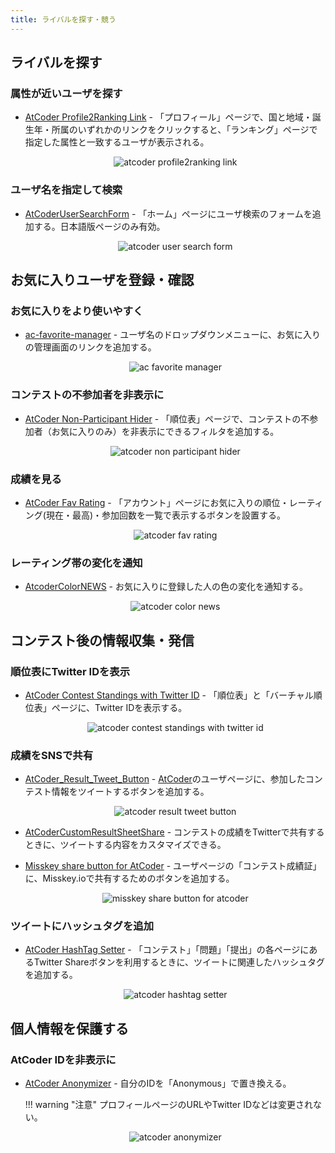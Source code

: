 ```yaml
---
title: ライバルを探す・競う
---
```


## ライバルを探す

### 属性が近いユーザを探す

- [AtCoder Profile2Ranking Link](https://greasyfork.org/en/scripts/426219-atcoder-profile2ranking-link) - 「プロフィール」ページで、国と地域・誕生年・所属のいずれかのリンクをクリックすると、「ランキング」ページで指定した属性と一致するユーザが表示される。

    <div align="center">
      <img loading = "lazy" src="../../images/userscript/atcoder_profile2ranking_link.png" alt="atcoder profile2ranking link">
    </div>

### ユーザ名を指定して検索

- [AtCoderUserSearchForm](https://greasyfork.org/ja/scripts/382092-atcoderusersearchform) - 「ホーム」ページにユーザ検索のフォームを追加する。日本語版ページのみ有効。

    <div align="center">
      <img loading = "lazy" src="../../images/userscript/atcoder_user_search_form.png" alt="atcoder user search form">
    </div>

## お気に入りユーザを登録・確認

### お気に入りをより使いやすく

- [ac-favorite-manager](https://greasyfork.org/ja/scripts/387728-ac-favorite-manager) - ユーザ名のドロップダウンメニューに、お気に入りの管理画面のリンクを追加する。

    <div align="center">
      <img loading = "lazy" src="../../images/userscript/ac_favorite_manager.png" alt="ac favorite manager">
    </div>

### コンテストの不参加者を非表示に

- [AtCoder Non-Participant Hider](https://greasyfork.org/ja/scripts/470676-atcoder-non-participant-hider) - 「順位表」ページで、コンテストの不参加者（お気に入りのみ）を非表示にできるフィルタを追加する。

    <div align="center">
      <img loading = "lazy" src="../../images/userscript/atcoder_non_participant_hider.png" alt="atcoder non participant hider">
    </div>

### 成績を見る

- [AtCoder Fav Rating](https://greasyfork.org/ja/scripts/406745-atcoder-fav-rating) - 「アカウント」ページにお気に入りの順位・レーティング(現在・最高)・参加回数を一覧で表示するボタンを設置する。

    <div align="center">
      <img loading = "lazy" src="../../images/userscript/atcoder_fav_rating.png" alt="atcoder fav rating">
    </div>

### レーティング帯の変化を通知

- [AtcoderColorNEWS](https://greasyfork.org/ja/scripts/387896-atcodercolornews) - お気に入りに登録した人の色の変化を通知する。

    <div align="center">
      <img loading = "lazy" src="../../images/userscript/atcoder_color_news.png" alt="atcoder color news">
    </div>

## コンテスト後の情報収集・発信

### 順位表にTwitter IDを表示

- [AtCoder Contest Standings with Twitter ID](https://greasyfork.org/ja/scripts/446375-atcoder-contest-standings-with-twitter-id) - 「順位表」と「バーチャル順位表」ページに、Twitter IDを表示する。

  <div align="center">
    <img loading = "lazy" src="../../images/userscript/atcoder_contest_standings_with_twitter_id.png" alt="atcoder contest standings with twitter id">
  </div>

### 成績をSNSで共有

- [AtCoder_Result_Tweet_Button](https://greasyfork.org/ja/scripts/370227-atcoder-result-tweet-button) - [AtCoder](https://atcoder.jp/)のユーザページに、参加したコンテスト情報をツイートするボタンを追加する。

    <div align="center">
      <img loading = "lazy" src="../../images/userscript/atcoder_result_tweet_button.png" alt="atcoder result tweet button">
    </div>

- [AtCoderCustomResultSheetShare](https://greasyfork.org/ja/scripts/454451-atcodercustomresultsheetshare) - コンテストの成績をTwitterで共有するときに、ツイートする内容をカスタマイズできる。

- [Misskey share button for AtCoder](https://greasyfork.org/ja/scripts/470028-misskey-share-button-for-atcoder) - ユーザページの「コンテスト成績証」に、Misskey.ioで共有するためのボタンを追加する。

    <div align="center">
      <img loading = "lazy" src="../../images/userscript/misskey_share_button_for_atcoder.png" alt="misskey share button for atcoder">
    </div>

### ツイートにハッシュタグを追加

- [AtCoder HashTag Setter](https://greasyfork.org/ja/scripts/422324-atcoder-hashtag-setter) - 「コンテスト」「問題」「提出」の各ページにあるTwitter Shareボタンを利用するときに、ツイートに関連したハッシュタグを追加する。

    <div align="center">
      <img loading = "lazy" src="../../images/userscript/atcoder_hashtag_setter.png" alt="atcoder hashtag setter">
    </div>

## 個人情報を保護する

### AtCoder IDを非表示に

- [AtCoder Anonymizer](https://greasyfork.org/ja/scripts/413425-atcoder-anonymizer) - 自分のIDを「Anonymous」で置き換える。

    !!! warning "注意"
        プロフィールページのURLやTwitter IDなどは変更されない。

    <div align="center">
      <img loading = "lazy" src="../../images/userscript/atcoder_anonymizer.png" alt="atcoder anonymizer">
    </div>
